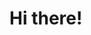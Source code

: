 # Hi there!

<!--
Welcome to my github profile!

Things about me:

- I am a 2nd Year student at UBC studying computer science!
- I am currently learning more about and interested in frontend development
- The programming languages I know are Java, Python, C++, C, and Javascript
- I have coded in the IntelliJ and Visual Studio Code environments
- My pronouns are she/her
>